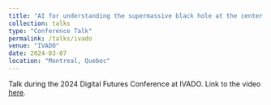 ```yaml
---
title: "AI for understanding the supermassive black hole at the center of the Milky Way"
collection: talks
type: "Conference Talk"
permalink: /talks/ivado
venue: "IVADO"
date: 2024-03-07
location: "Montreal, Quebec"
---
```


Talk during the 2024 Digital Futures Conference at IVADO. Link to the video [here](https://youtu.be/bLnPcRaYFlA?si=Wp7E14hTNq50t9Sm).

